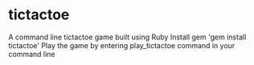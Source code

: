 tictactoe
=========

A command line tictactoe game built using Ruby
Install gem 'gem install tictactoe'
Play the game by entering play_tictactoe command in your command line

